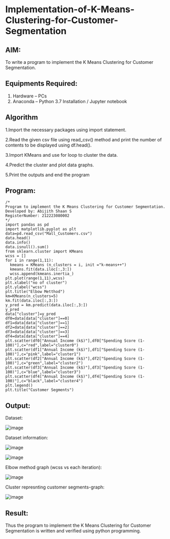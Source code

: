 # Implementation-of-K-Means-Clustering-for-Customer-Segmentation

## AIM:
To write a program to implement the K Means Clustering for Customer Segmentation.

## Equipments Required:
1. Hardware – PCs
2. Anaconda – Python 3.7 Installation / Jupyter notebook

## Algorithm
1.Import the necessary packages using import statement.

2.Read the given csv file using read_csv() method and print the number of contents to be displayed using df.head().

3.Import KMeans and use for loop to cluster the data.

4.Predict the cluster and plot data graphs.

5.Print the outputs and end the program


## Program:
```
/*
Program to implement the K Means Clustering for Customer Segmentation.
Developed by: Abijith Shaan S 
RegisterNumber: 212223080002
*/
import pandas as pd
import matplotlib.pyplot as plt
data=pd.read_csv("Mall_Customers.csv")
data.head()
data.info()
data.isnull().sum()
from sklearn.cluster import KMeans
wcss = []
for i in range(1,11):
  kmeans = KMeans (n_clusters = i, init ="k-means++")
  kmeans.fit(data.iloc[:,3:])
  wcss.append(kmeans.inertia_)
plt.plot(range(1,11),wcss)
plt.xlabel("no of cluster")
plt.ylabel("wcss")
plt.title("Elbow Metthod")
km=KMeans(n_clusters=5)
km.fit(data.iloc[:,3:])
y_pred = km.predict(data.iloc[:,3:])
y_pred
data["cluster"]=y_pred
df0=data[data["cluster"]==0]
df1=data[data["cluster"]==1]
df2=data[data["cluster"]==2]
df3=data[data["cluster"]==3]
df4=data[data["cluster"]==4]
plt.scatter(df0["Annual Income (k$)"],df0["Spending Score (1-100)"],c="red",label="cluster0")
plt.scatter(df1["Annual Income (k$)"],df1["Spending Score (1-100)"],c="pink",label="cluster1")
plt.scatter(df2["Annual Income (k$)"],df2["Spending Score (1-100)"],c="green",label="cluster2")
plt.scatter(df3["Annual Income (k$)"],df3["Spending Score (1-100)"],c="blue",label="cluster3")
plt.scatter(df4["Annual Income (k$)"],df4["Spending Score (1-100)"],c="black",label="cluster4")
plt.legend()
plt.title("Customer Segments")
```

## Output:
Dataset:

![image](https://github.com/AkilaMohan/Implementation-of-K-Means-Clustering-for-Customer-Segmentation/assets/160568486/dd612e83-7548-43da-b1a4-a9c7877ca63e)

Dataset information:

![image](https://github.com/AkilaMohan/Implementation-of-K-Means-Clustering-for-Customer-Segmentation/assets/160568486/d55de05c-63de-4750-8800-9d2ca1d098c4)

![image](https://github.com/AkilaMohan/Implementation-of-K-Means-Clustering-for-Customer-Segmentation/assets/160568486/1f79f6dd-f2c2-40a2-a42c-55288ed89f64)

Elbow method graph (wcss vs each iteration):


![image](https://github.com/AkilaMohan/Implementation-of-K-Means-Clustering-for-Customer-Segmentation/assets/160568486/1d3a7068-9f1d-420d-832d-0c087d76ea2a)

Cluster represnting customer segments-graph:

![image](https://github.com/AkilaMohan/Implementation-of-K-Means-Clustering-for-Customer-Segmentation/assets/160568486/8dae3518-d2a3-4250-bb98-f34c31e59fa7)






## Result:
Thus the program to implement the K Means Clustering for Customer Segmentation is written and verified using python programming.

